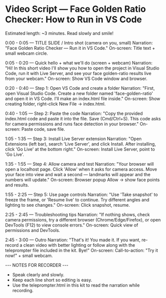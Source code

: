 # Video Script — Face Golden Ratio Checker: How to Run in VS Code
Estimated length: ~3 minutes. Read slowly and smile!

0:00 - 0:05  — TITLE SLIDE / Intro shot (camera on you, small)
Narration: "Face Golden Ratio Checker — Run it in VS Code."
On-screen: Title text + small webcam circle.

0:05 - 0:20  — Quick hello + what we'll do (screen + webcam)
Narration: "Hi! In this short video I'll show you how to open the project in Visual Studio Code, run it with Live Server, and see your face golden-ratio results live from your webcam."
On-screen: Show VS Code window and browser.

0:20 - 0:40  — Step 1: Open VS Code and create a folder
Narration: "First, open Visual Studio Code. Create a new folder named 'face-golden-ratio' and open it in VS Code. I'll make an index.html file inside."
On-screen: Show creating folder, right-click New File -> index.html.

0:40 - 1:05  — Step 2: Paste the code
Narration: "Copy the provided index.html code and paste it into the file. Save (Cmd/Ctrl+S). This code asks for camera permissions and runs face detection in your browser."
On-screen: Paste code, save file.

1:05 - 1:35  — Step 3: Install Live Server extension
Narration: "Open Extensions (left bar), search 'Live Server', and click Install. After installing, click 'Go Live' at the bottom right."
On-screen: Install Live Server, point to 'Go Live'.

1:35 - 1:55  — Step 4: Allow camera and test
Narration: "Your browser will open a localhost page. Click 'Allow' when it asks for camera access. Move your face into view and wait a second — landmarks will appear and the numbers will update."
On-screen: Browser popup Allow -> show face points and results.

1:55 - 2:25  — Step 5: Use page controls
Narration: "Use 'Take snapshot' to freeze the frame, or 'Resume live' to continue. Try different angles and lighting to see changes."
On-screen: Click snapshot, resume.

2:25 - 2:45  — Troubleshooting tips
Narration: "If nothing shows, check camera permissions, try a different browser (Chrome/Edge/Firefox), or open DevTools (F12) to view console errors."
On-screen: Quick view of permissions and DevTools.

2:45 - 3:00  — Outro
Narration: "That's it! You made it. If you want, re-record a clean video with better lighting or follow along with the teleprompter file included in the kit. Bye!"
On-screen: Call-to-action: "Try it now!" + small webcam.

--- NOTES FOR RECORDER ---
- Speak clearly and slowly.
- Keep each line short so editing is easy.
- Use the teleprompter.html in this kit to read the narration while recording.
